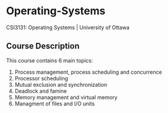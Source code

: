 # Operating-Systems
CSI3131: Operating Systems | University of Ottawa

## Course Description
This course contains 6 main topics:
1. Process management, process scheduling and concurrence
2. Processor scheduling
3. Mutual exclusion and synchronization
4. Deadlock and famine
5. Memory management and virtual memory
6. Managment of files and I/O units
